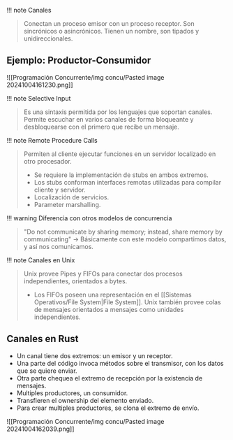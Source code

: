 
!!! note Canales
> Conectan un proceso emisor con un proceso receptor. Son sincrónicos o asincrónicos.
> Tienen un nombre, son tipados y unidireccionales.

## Ejemplo: Productor-Consumidor

![[Programación Concurrente/img concu/Pasted image 20241004161230.png]]


!!! note Selective Input
> Es una sintaxis permitida por los lenguajes que soportan canales.
> Permite escuchar en varios canales de forma bloqueante y desbloquearse con el primero que recibe un mensaje.



!!! note Remote Procedure Calls
> Permiten al cliente ejecutar funciones en un servidor localizado en otro procesador.
> - Se requiere la implementación de stubs en ambos extremos.
> - Los stubs conforman interfaces remotas utilizadas para compilar cliente y servidor.
> - Localización de servicios.
> - Parameter marshalling.


!!! warning Diferencia con otros modelos de concurrencia
> "Do not communicate by sharing memory; instead, share memory by communicating" -> Básicamente con este modelo compartimos datos, y así nos comunicamos.


!!! note Canales en Unix
> Unix provee Pipes y FIFOs para conectar dos procesos independientes, orientados a bytes.
> 	- Los FIFOs poseen una representación en el [[Sistemas Operativos/File System|File System]].
> Unix también provee colas de mensajes orientados a mensajes como unidades independientes.


## Canales en Rust
- Un canal tiene dos extremos: un emisor y un receptor.
- Una parte del código invoca métodos sobre el transmisor, con los datos que se quiere enviar.
- Otra parte chequea el extremo de recepción por la existencia de mensajes.
- Multiples productores, un consumidor.
- Transfieren el ownership del elemento enviado.
- Para crear multiples productores, se clona el extremo de envío.

![[Programación Concurrente/img concu/Pasted image 20241004162039.png]]